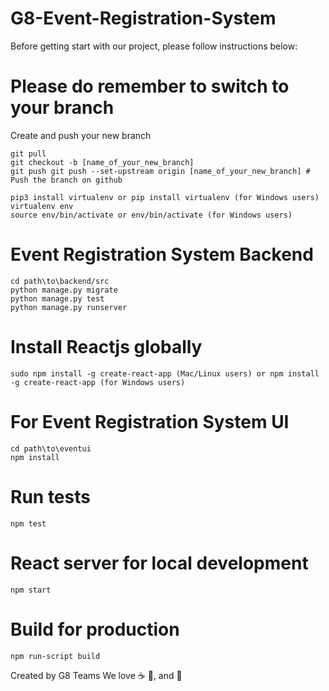 # G8-Event-Registration-System
Before getting start with our project, please follow instructions below:

# Please do remember to switch to your branch
Create and push your new branch
```shell
git pull
git checkout -b [name_of_your_new_branch]
git push git push --set-upstream origin [name_of_your_new_branch] # Push the branch on github
```


```shell
pip3 install virtualenv or pip install virtualenv (for Windows users)
virtualenv env
source env/bin/activate or env/bin/activate (for Windows users)
```

# Event Registration System Backend
```shell
cd path\to\backend/src
python manage.py migrate
python manage.py test
python manage.py runserver
```

# Install Reactjs globally
```shell
sudo npm install -g create-react-app (Mac/Linux users) or npm install -g create-react-app (for Windows users)
```

# For Event Registration System UI
```shell
cd path\to\eventui
npm install
```

# Run tests
```shell
npm test
```

# React server for local development
```shell
npm start
```

# Build for production
```shell
npm run-script build
```

Created by G8 Teams We love :coffee: :pizza:, and :dancer:
